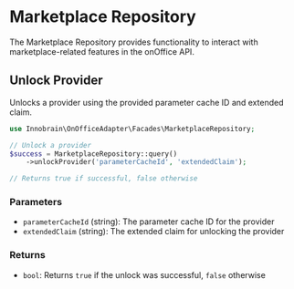 # Marketplace Repository

The Marketplace Repository provides functionality to interact with marketplace-related features in the onOffice API.

## Unlock Provider

Unlocks a provider using the provided parameter cache ID and extended claim.

```php
use Innobrain\OnOfficeAdapter\Facades\MarketplaceRepository;

// Unlock a provider
$success = MarketplaceRepository::query()
    ->unlockProvider('parameterCacheId', 'extendedClaim');

// Returns true if successful, false otherwise
```

### Parameters

- `parameterCacheId` (string): The parameter cache ID for the provider
- `extendedClaim` (string): The extended claim for unlocking the provider

### Returns

- `bool`: Returns `true` if the unlock was successful, `false` otherwise
